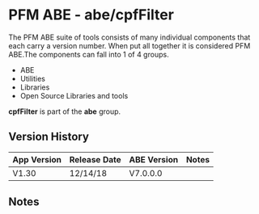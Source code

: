 # PFM ABE - abe/cpfFilter

The PFM ABE suite of tools consists of many individual components that each carry a version number.  When put all together it is considered PFM ABE.The components can fall into 1 of 4 groups.
- ABE
- Utilities
- Libraries
- Open Source Libraries and tools

**cpfFilter** is part of the **abe** group.

## Version History

|App Version|Release Date|ABE Version|Notes|
|-------|------------|-----|---|
|V1.30|12/14/18|V7.0.0.0|  |

## Notes
